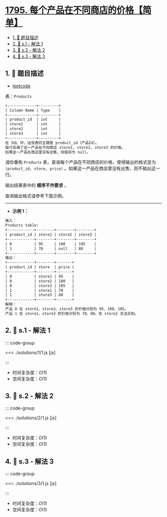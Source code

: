# [1795. 每个产品在不同商店的价格【简单】](https://github.com/tnotesjs/TNotes.leetcode/tree/main/notes/1795.%20%E6%AF%8F%E4%B8%AA%E4%BA%A7%E5%93%81%E5%9C%A8%E4%B8%8D%E5%90%8C%E5%95%86%E5%BA%97%E7%9A%84%E4%BB%B7%E6%A0%BC%E3%80%90%E7%AE%80%E5%8D%95%E3%80%91)

<!-- region:toc -->

- [1. 📝 题目描述](#1--题目描述)
- [2. 🎯 s.1 - 解法 1](#2--s1---解法-1)
- [3. 🎯 s.2 - 解法 2](#3--s2---解法-2)
- [4. 🎯 s.3 - 解法 3](#4--s3---解法-3)

<!-- endregion:toc -->

## 1. 📝 题目描述

- [leetcode](https://leetcode.cn/problems/rearrange-products-table/)

表：`Products`

```txt
+-------------+---------+
| Column Name | Type    |
+-------------+---------+
| product_id  | int     |
| store1      | int     |
| store2      | int     |
| store3      | int     |
+-------------+---------+
在 SQL 中，这张表的主键是 product_id（产品Id）。
每行存储了这一产品在不同商店 store1, store2, store3 的价格。
如果这一产品在商店里没有出售，则值将为 null。
```

请你重构 `Products` 表，查询每个产品在不同商店的价格，使得输出的格式变为`(product_id, store, price)` 。如果这一产品在商店里没有出售，则不输出这一行。

输出结果表中的 **顺序不作要求** 。

查询输出格式请参考下面示例。

---

- **示例 1：**

```txt
输入：
Products table:
+------------+--------+--------+--------+
| product_id | store1 | store2 | store3 |
+------------+--------+--------+--------+
| 0          | 95     | 100    | 105    |
| 1          | 70     | null   | 80     |
+------------+--------+--------+--------+
输出：
+------------+--------+-------+
| product_id | store  | price |
+------------+--------+-------+
| 0          | store1 | 95    |
| 0          | store2 | 100   |
| 0          | store3 | 105   |
| 1          | store1 | 70    |
| 1          | store3 | 80    |
+------------+--------+-------+
解释：
产品 0 在 store1、store2、store3 的价格分别为 95、100、105。
产品 1 在 store1、store3 的价格分别为 70、80。在 store2 无法买到。
```

## 2. 🎯 s.1 - 解法 1

::: code-group

<<< ./solutions/1/1.js [js]

:::

- 时间复杂度：$O(1)$
- 空间复杂度：$O(1)$

## 3. 🎯 s.2 - 解法 2

::: code-group

<<< ./solutions/2/1.js [js]

:::

- 时间复杂度：$O(1)$
- 空间复杂度：$O(1)$

## 4. 🎯 s.3 - 解法 3

::: code-group

<<< ./solutions/3/1.js [js]

:::

- 时间复杂度：$O(1)$
- 空间复杂度：$O(1)$
